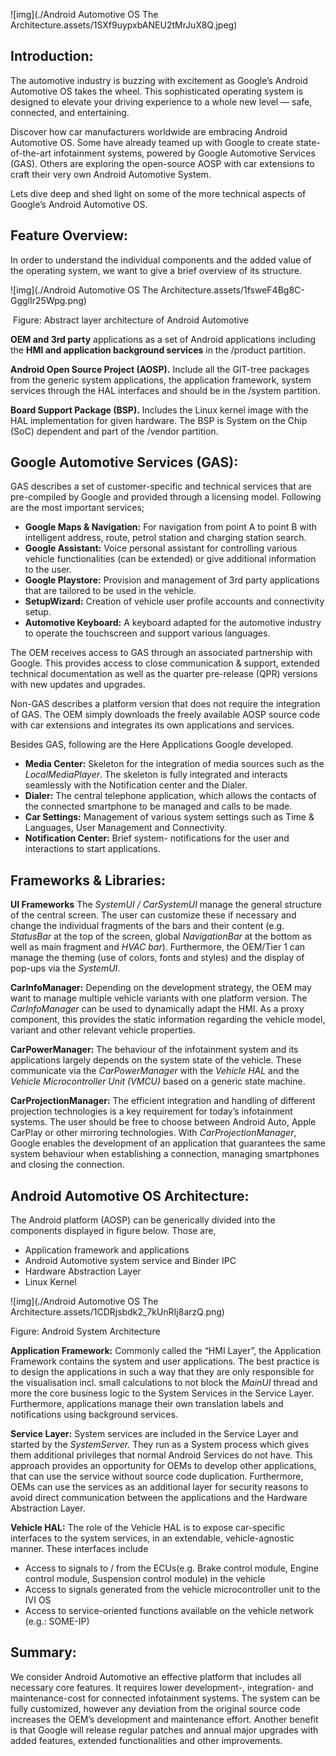 ![img](./Android Automotive OS The Architecture.assets/1SXf9uypxbANEU2tMrJuX8Q.jpeg)

## Introduction:

The automotive industry is buzzing with excitement as Google’s Android Automotive OS takes the wheel. This sophisticated operating system is designed to elevate your driving experience to a whole new level — safe, connected, and entertaining.

Discover how car manufacturers worldwide are embracing Android Automotive OS. Some have already teamed up with Google to create state-of-the-art infotainment systems, powered by Google Automotive Services (GAS). Others are exploring the open-source AOSP with car extensions to craft their very own Android Automotive System.

Lets dive deep and shed light on some of the more technical aspects of Google’s Android Automotive OS.



## Feature Overview:

In order to understand the individual components and the added value of the operating system, we want to give a brief overview of its structure.

![img](./Android Automotive OS The Architecture.assets/1fsweF4Bg8C-GgglIr25Wpg.png)

​																					Figure: Abstract layer architecture of Android Automotive

**OEM and 3rd party** applications as a set of Android applications including the **HMI and application background services** in the /product partition.

**Android Open Source Project (AOSP).** Include all the GIT-tree packages from the generic system applications, the application framework, system services through the HAL interfaces and should be in the /system partition.

**Board Support Package (BSP).** Includes the Linux kernel image with the HAL implementation for given hardware. The BSP is System on the Chip (SoC) dependent and part of the /vendor partition.

## Google Automotive Services (GAS):

GAS describes a set of customer-specific and technical services that are pre-compiled by Google and provided through a licensing model. Following are the most important services;

- **Google Maps & Navigation:** For navigation from point A to point B with intelligent address, route, petrol station and charging station search.
- **Google Assistant:** Voice personal assistant for controlling various vehicle functionalities (can be extended) or give additional information to the user.
- **Google Playstore:** Provision and management of 3rd party applications that are tailored to be used in the vehicle.
- **SetupWizard:** Creation of vehicle user profile accounts and connectivity setup.
- **Automotive Keyboard:** A keyboard adapted for the automotive industry to operate the touchscreen and support various languages.

The OEM receives access to GAS through an associated partnership with Google. This provides access to close communication & support, extended technical documentation as well as the quarter pre-release (QPR) versions with new updates and upgrades.

Non-GAS describes a platform version that does not require the integration of GAS. The OEM simply downloads the freely available AOSP source code with car extensions and integrates its own applications and services.

Besides GAS, following are the Here Applications Google developed.

- **Media Center:** Skeleton for the integration of media sources such as the *LocalMediaPlayer*. The skeleton is fully integrated and interacts seamlessly with the Notification center and the Dialer.
- **Dialer:** The central telephone application, which allows the contacts of the connected smartphone to be managed and calls to be made.
- **Car Settings:** Management of various system settings such as Time & Languages, User Management and Connectivity.
- **Notification Center:** Brief system- notifications for the user and interactions to start applications.

## Frameworks & Libraries:

**UI Frameworks** The *SystemUI / CarSystemUI* manage the general structure of the central screen. The user can customize these if necessary and change the individual fragments of the bars and their content (e.g. *StatusBar* at the top of the screen, global *NavigationBar* at the bottom as well as main fragment and *HVAC bar*). Furthermore, the OEM/Tier 1 can manage the theming (use of colors, fonts and styles) and the display of pop-ups via the *SystemUI*.

**CarInfoManager:** Depending on the development strategy, the OEM may want to manage multiple vehicle variants with one platform version. The *CarInfoManager* can be used to dynamically adapt the HMI. As a proxy component, this provides the static information regarding the vehicle model, variant and other relevant vehicle properties.

**CarPowerManager:** The behaviour of the infotainment system and its applications largely depends on the system state of the vehicle. These communicate via the *CarPowerManager* with the *Vehicle HAL* and the *Vehicle Microcontroller Unit (VMCU)* based on a generic state machine.

**CarProjectionManager:** The efficient integration and handling of different projection technologies is a key requirement for today’s infotainment systems. The user should be free to choose between Android Auto, Apple CarPlay or other mirroring technologies. With *CarProjectionManager*, Google enables the development of an application that guarantees the same system behaviour when establishing a connection, managing smartphones and closing the connection.

## Android Automotive OS Architecture:

The Android platform (AOSP) can be generically divided into the components displayed in figure below. Those are,

- Application framework and applications
- Android Automotive system service and Binder IPC
- Hardware Abstraction Layer
- Linux Kernel

![img](./Android Automotive OS The Architecture.assets/1CDRjsbdk2_7kUnRIj8arzQ.png)

Figure: Android System Architecture

**Application Framework:** Commonly called the “HMI Layer”, the Application Framework contains the system and user applications. The best practice is to design the applications in such a way that they are only responsible for the visualisation incl. small calculations to not block the *MainUI* thread and more the core business logic to the System Services in the Service Layer. Furthermore, applications manage their own translation labels and notifications using background services.

**Service Layer:** System services are included in the Service Layer and started by the *SystemServer.* They run as a System process which gives them additional privileges that normal Android Services do not have. This approach provides an opportunity for OEMs to develop other applications, that can use the service without source code duplication. Furthermore, OEMs can use the services as an additional layer for security reasons to avoid direct communication between the applications and the Hardware Abstraction Layer.

**Vehicle HAL:** The role of the Vehicle HAL is to expose car-specific interfaces to the system services, in an extendable, vehicle-agnostic manner. These interfaces include

- Access to signals to / from the ECUs(e.g. Brake control module, Engine control module, Suspension control module) in the vehicle
- Access to signals generated from the vehicle microcontroller unit to the IVI OS
- Access to service-oriented functions available on the vehicle network (e.g.: SOME-IP)

## Summary:

We consider Android Automotive an effective platform that includes all necessary core features. It requires lower development-, integration- and maintenance-cost for connected infotainment systems. The system can be fully customized, however any deviation from the original source code increases the OEM’s development and maintenance effort. Another benefit is that Google will release regular patches and annual major upgrades with added features, extended functionalities and other improvements.
